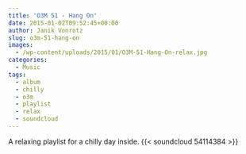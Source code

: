 ```yaml
---
title: 'O3M 51 - Hang On'
date: 2015-01-02T09:52:45+00:00
author: Janik Vonrotz
slug: o3m-51-hang-on
images:
  - /wp-content/uploads/2015/01/O3M-51-Hang-On-relax.jpg
categories:
  - Music
tags:
  - album
  - chilly
  - o3m
  - playlist
  - relax
  - soundcloud
---
```

A relaxing playlist for a chilly day inside.
{{< soundcloud 54114384 >}}
